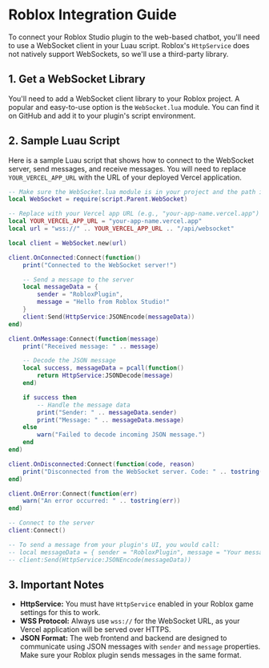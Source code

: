 # Roblox Integration Guide

To connect your Roblox Studio plugin to the web-based chatbot, you'll need to use a WebSocket client in your Luau script. Roblox's `HttpService` does not natively support WebSockets, so we'll use a third-party library.

## 1. Get a WebSocket Library

You'll need to add a WebSocket client library to your Roblox project. A popular and easy-to-use option is the `WebSocket.lua` module. You can find it on GitHub and add it to your plugin's script environment.

## 2. Sample Luau Script

Here is a sample Luau script that shows how to connect to the WebSocket server, send messages, and receive messages. You will need to replace `YOUR_VERCEL_APP_URL` with the URL of your deployed Vercel application.

```lua
-- Make sure the WebSocket.lua module is in your project and the path is correct
local WebSocket = require(script.Parent.WebSocket)

-- Replace with your Vercel app URL (e.g., "your-app-name.vercel.app")
local YOUR_VERCEL_APP_URL = "your-app-name.vercel.app"
local url = "wss://" .. YOUR_VERCEL_APP_URL .. "/api/websocket"

local client = WebSocket.new(url)

client.OnConnected:Connect(function()
    print("Connected to the WebSocket server!")

    -- Send a message to the server
    local messageData = {
        sender = "RobloxPlugin",
        message = "Hello from Roblox Studio!"
    }
    client:Send(HttpService:JSONEncode(messageData))
end)

client.OnMessage:Connect(function(message)
    print("Received message: " .. message)

    -- Decode the JSON message
    local success, messageData = pcall(function()
        return HttpService:JSONDecode(message)
    end)

    if success then
        -- Handle the message data
        print("Sender: " .. messageData.sender)
        print("Message: " .. messageData.message)
    else
        warn("Failed to decode incoming JSON message.")
    end
end)

client.OnDisconnected:Connect(function(code, reason)
    print("Disconnected from the WebSocket server. Code: " .. tostring(code) .. ", Reason: " .. tostring(reason))
end)

client.OnError:Connect(function(err)
    warn("An error occurred: " .. tostring(err))
end)

-- Connect to the server
client:Connect()

-- To send a message from your plugin's UI, you would call:
-- local messageData = { sender = "RobloxPlugin", message = "Your message here" }
-- client:Send(HttpService:JSONEncode(messageData))
```

## 3. Important Notes

*   **HttpService:** You must have `HttpService` enabled in your Roblox game settings for this to work.
*   **WSS Protocol:** Always use `wss://` for the WebSocket URL, as your Vercel application will be served over HTTPS.
*   **JSON Format:** The web frontend and backend are designed to communicate using JSON messages with `sender` and `message` properties. Make sure your Roblox plugin sends messages in the same format.
